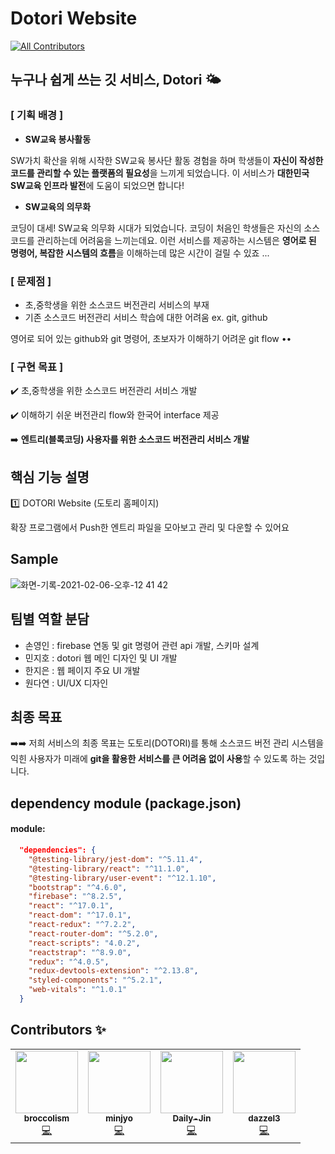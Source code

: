 # Dotori Website

<!-- ALL-CONTRIBUTORS-BADGE:START - Do not remove or modify this section -->
[![All Contributors](https://img.shields.io/badge/all_contributors-3-blue.svg?style=flat-square)](#contributors-)
<!-- ALL-CONTRIBUTORS-BADGE:END -->

## 누구나 쉽게 쓰는 깃 서비스, Dotori 🌤
### [ 기획 배경 ]

- **SW교육 봉사활동**

SW가치 확산을 위해 시작한 SW교육 봉사단 활동 경험을 하며 학생들이 **자신이 작성한 코드를 관리할 수 있는 플랫폼의 필요성**을 느끼게 되었습니다. 이 서비스가 **대한민국 SW교육 인프라 발전**에 도움이 되었으면 합니다!

- **SW교육의 의무화**

코딩이 대세! SW교육 의무화 시대가 되었습니다. 코딩이 처음인 학생들은 자신의 소스코드를 관리하는데 어려움을 느끼는데요. 이런 서비스를 제공하는 시스템은 **영어로 된 명령어, 복잡한 시스템의 흐름**을 이해하는데 많은 시간이 걸릴 수 있죠 ...  


### [ 문제점 ]

- 초,중학생을 위한 소스코드 버전관리 서비스의 부재
- 기존 소스코드 버전관리 서비스 학습에 대한 어려움 ex. git, github

영어로 되어 있는 github와 git 명령어, 초보자가 이해하기 어려운 git flow ••  


### [ 구현 목표 ]

✔️ 초,중학생을 위한 소스코드 버전관리 서비스 개발

✔️ 이해하기 쉬운 버전관리 flow와 한국어 interface 제공

➡️  **엔트리(블록코딩) 사용자를 위한 소스코드 버전관리 서비스 개발**  
  

## 핵심 기능 설명

1️⃣ DOTORI Website (도토리 홈페이지)

확장 프로그램에서 Push한 엔트리 파일을 모아보고 관리 및 다운할 수 있어요  


## Sample
![화면-기록-2021-02-06-오후-12 41 42](https://user-images.githubusercontent.com/22928068/107108124-10602500-6879-11eb-964b-012df9d0a250.gif)

## 팀별 역할 분담
- 손영인 : firebase 연동 및 git 명령어 관련 api 개발, 스키마 설계
- 민지호 : dotori 웹 메인 디자인 및 UI 개발
- 한지은 : 웹 페이지 주요 UI 개발
- 원다연 : UI/UX 디자인


## 최종 목표

➡️➡️ 저희 서비스의 최종 목표는 도토리(DOTORI)를 통해 소스코드 버전 관리 시스템을 익힌 사용자가 미래에 **git을 활용한 서비스를 큰 어려움 없이 사용**할 수 있도록 하는 것입니다.

## dependency module (package.json)

#### module:
```json
  "dependencies": {
    "@testing-library/jest-dom": "^5.11.4",
    "@testing-library/react": "^11.1.0",
    "@testing-library/user-event": "^12.1.10",
    "bootstrap": "^4.6.0",
    "firebase": "^8.2.5",
    "react": "^17.0.1",
    "react-dom": "^17.0.1",
    "react-redux": "^7.2.2",
    "react-router-dom": "^5.2.0",
    "react-scripts": "4.0.2",
    "reactstrap": "^8.9.0",
    "redux": "^4.0.5",
    "redux-devtools-extension": "^2.13.8",
    "styled-components": "^5.2.1",
    "web-vitals": "^1.0.1"
  }
```  

## Contributors ✨

<!-- ALL-CONTRIBUTORS-LIST:START - Do not remove or modify this section -->
<!-- prettier-ignore-start -->
<!-- markdownlint-disable -->
<table>
  <tr>
    <td align="center"><a href="https://github.com/broccolism"><img src="https://avatars.githubusercontent.com/u/45515332?s=400&u=ab09afbfdc29ef24164be9b6974d137cdba12e30&v=4" width="100px;" alt=""/><br /><sub><b>broccolism</b></sub></a><br /><a href="https://github.com/orgs/DOTORI-JointHackathonForSWUniv/people/broccolism" title="Code">💻</a></td>
    <td align="center"><a href="https://github.com/minjyo"><img src="https://avatars.githubusercontent.com/u/24283401?s=400&u=13047edba3e2346a2196c813459ca68e61f5f20a&v=4" width="100px;" alt=""/><br /><sub><b>minjyo</b></sub></a><br /><a href="https://github.com/orgs/DOTORI-JointHackathonForSWUniv/people/minjyo" title="Code">💻</a></td>
    <td align="center"><a href="https://github.com/Daily-Jin"><img src="https://avatars.githubusercontent.com/u/61936465?s=400&v=4" width="100px;" alt=""/><br /><sub><b>Daily-Jin</b></sub></a><br /><a href="https://github.com/orgs/DOTORI-JointHackathonForSWUniv/people/Daily-Jin" title="Code">💻</a></td>
    <td align="center"><a href="https://github.com/dazzel3"><img src="https://avatars.githubusercontent.com/u/50357236?s=400&v=4" width="100px;" alt=""/><br /><sub><b>dazzel3</b></sub></a><br /><a href="https://github.com/orgs/DOTORI-JointHackathonForSWUniv/people/dazzel3" title="Code">💻</a></td>
  </tr>
</table>

<!-- markdownlint-restore -->
<!-- prettier-ignore-end -->

<!-- ALL-CONTRIBUTORS-LIST:END -->

